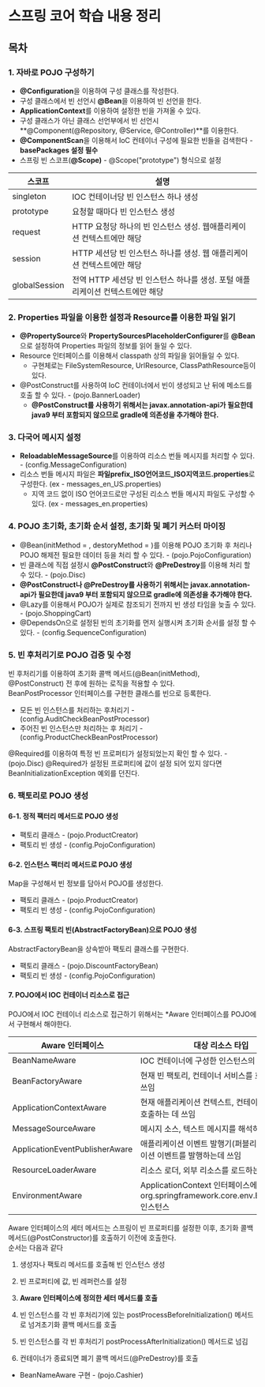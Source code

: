 # 스프링 코어 학습 내용 정리

## 목차

### 1. 자바로 POJO 구성하기

- **@Configuration**을 이용하여 구성 클래스를 작성한다.  
- 구성 클래스에서 빈 선언시 **@Bean**을 이용하여 빈 선언을 한다.  
- **ApplicationContext**를 이용하여 설정한 빈을 가져올 수 있다.  
- 구성 클래스가 아닌 클래스 선언부에서 빈 선언시 **@Component(@Repository, @Service, @Controller)**를 이용한다.  
- **@ComponentScan**을 이용해서 IoC 컨테이너 구성에 필요한 빈들을 검색한다 - **basePackages 설정 필수**  
- 스프링 빈 스코프(**@Scope)** - @Scope("prototype") 형식으로 설정


|스코프|설명|
|--------------|---|
|singleton|IOC 컨테이너당 빈 인스턴스 하나 생성|
|prototype|요청할 때마다 빈 인스턴스 생성|
|request|HTTP 요청당 하나의 빈 인스턴스 생성. 웹애플리케이션 컨텍스트에만 해당|
|session|HTTP 세션당 빈 인스턴스 하나를 생성. 웹 애플리케이션 컨텍스트에만 해당|
|globalSession|전역 HTTP 세션당 빈 인스턴스 하나를 생성. 포털 애플리케이션 컨텍스트에만 해당|

### 2. Properties 파일을 이용한 설정과 Resource를 이용한 파일 읽기

- **@PropertySource**와 **PropertySourcesPlaceholderConfigurer**를 **@Bean**으로 설정하여 Properties 파일의 정보를 읽어 들일 수 있다.
- Resource 인터페이스를 이용해서 classpath 상의 파일을 읽어들일 수 있다.
  - 구현체로는 FileSystemResource, UrlResource, ClassPathResource등이 있다.
- @PostConstruct를 사용하여 IoC 컨테이너에서 빈이 생성되고 난 뒤에 메소드를 호출 할 수 있다. - (pojo.BannerLoader)
  - **@PostConstruct를 사용하기 위해서는 javax.annotation-api가 필요한데 java9 부터 포함되지 않으므로 gradle에 의존성을 추가해야 한다.**

### 3. 다국어 메시지 설정

- **ReloadableMessageSource**를 이용하여 리소스 번들 메시지를 처리할 수 있다. - (config.MessageConfiguration)
- 리소스 번들 메시지 파일은 **파일prefix_ISO언어코드_ISO지역코드.properties**로 구성한다. (ex - messages_en_US.properties)
  - 지역 코드 없이 ISO 언어코드로만 구성된 리소스 번들 메시지 파일도 구성할 수 있다. (ex - messages_en.properties)

### 4. POJO 초기화, 초기화 순서 설정, 초기화 및 폐기 커스터 마이징

- @Bean(initMethod = , destoryMethod = )를 이용해 POJO 초기화 후 처리나 POJO 해제전 필요한 데이터 등을 처리 할 수 있다. - (pojo.PojoConfiguration)
- 빈 클래스에 직접 설정시 **@PostConstruct**와 **@PreDestroy**를 이용해 처리 할 수 있다. - (pojo.Disc) 
- **@PostConstruct나 @PreDestroy를 사용하기 위해서는 javax.annotation-api가 필요한데 java9 부터 포함되지 않으므로 gradle에 의존성을 추가해야 한다.**
- @Lazy를 이용해서 POJO가 실제로 참조되기 전까지 빈 생성 타임을 늦출 수 있다. - (pojo.ShoppingCart)
- @DependsOn으로 설정된 빈의 초기화를 먼저 실행시켜 초기화 순서를 설정 할 수 있다. - (config.SequenceConfiguration)

### 5. 빈 후처리기로 POJO 검증 및 수정

빈 후처리기를 이용하여 초기화 콜백 메서드(@Bean(initMethod), @PostConstruct) 전 후에 원하는 로직을 적용할 수 있다.  
BeanPostProcessor 인터페이스를 구현한 클래스를 빈으로 등록한다.

- 모든 빈 인스턴스를 처리하는 후처리기 - (config.AuditCheckBeanPostProcessor)
- 주어진 빈 인스턴스만 처리하는 후 처리기 - (config.ProductCheckBeanPostProcessor)

@Required를 이용하여 특정 빈 프로퍼티가 설정되었는지 확인 할 수 있다. - (pojo.Disc)
@Required가 설정된 프로퍼티에 값이 설정 되어 있지 않다면 BeanInitializationException 예외를 던진다.


### 6. 팩토리로 POJO 생성

#### 6-1. 정적 팩터리 메서드로 POJO 생성

- 팩토리 클래스 - (pojo.ProductCreator)
- 팩토리 빈 생성 - (config.PojoConfiguration)

#### 6-2. 인스턴스 팩터리 메서드로 POJO 생성

Map을 구성해서 빈 정보를 담아서 POJO를 생성한다.

- 팩토리 클래스 - (pojo.ProductCreator)
- 팩토리 빈 생성 - (config.PojoConfiguration)

#### 6-3. 스프링 팩토리 빈(AbstractFactoryBean)으로 POJO 생성

AbstractFactoryBean을 상속받아 팩토리 클래스를 구현한다.  


- 팩토리 클래스 - (pojo.DiscountFactoryBean)
- 팩토리 빈 생성 - (config.PojoConfiguration)

#### 7. POJO에서 IOC 컨테이너 리소스로 접근

POJO에서 IOC 컨테이너 리소스로 접근하기 위해서는 *Aware 인터페이스를 POJO에서 구현해서 해야한다.

|Aware 인터페이스|대상 리소스 타입|
|--------------|---|
|BeanNameAware|IOC 컨테이너에 구성한 인스턴스의 빈 이름|
|BeanFactoryAware|현재 빈 팩토리, 컨테이너 서비스를 호출하는 데 쓰임|
|ApplicationContextAware|현재 애플리케이션 컨텍스트, 컨테이너 서비스를 호출하는 데 쓰임|
|MessageSourceAware|메시지 소스, 텍스트 메시지를 해석하는 데 쓰임|
|ApplicationEventPublisherAware|애플리케이션 이벤트 발행기(퍼블리셔), 애플리케이션 이벤트를 발행하는데 쓰임|
|ResourceLoaderAware|리소스 로더, 외부 리소스를 로드하는 데 쓰임|
|EnvironmentAware|ApplicationContext 인터페이스에 묶인 org.springframework.core.env.Environment 인스턴스|

Aware 인터페이스의 세터 메서드는 스프링이 빈 프로퍼티를 설정한 이후, 초기화 콜백 메서드(@PostConstructor)를 호출하기 이전에 호출한다.  
순서는 다음과 같다

1. 생성자나 팩토리 메서드를 호출해 빈 인스턴스 생성  

2. 빈 프로퍼티에 값, 빈 레퍼런스를 설정  

3. **Aware 인터페이스에 정의한 세터 메서드를 호출**  

4. 빈 인스턴스를 각 빈 후처리기에 있는 postProcessBeforeInitialization() 메서드로 넘겨초기화 콜백 메서드를 호출  

5. 빈 인스턴스를 각 빈 후처리기 postProcessAfterInitialization() 메서드로 넘김

6. 컨테이너가 종료되면 폐기 콜백 메서드(@PreDestroy)를 호출  

- BeanNameAware 구현 - (pojo.Cashier)

